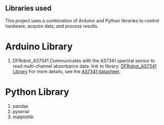 ## Libraries used
This project uses a combination of Arduino and Python libraries to control hardware, acquire data, and process results.

# Arduino Library 
1. DFRobot_AS7341
	Communicates with the AS7341 spectral sensor to read multi-channel absorbance data.
  link to library: [DFRobot_AS7341 Library](https://github.com/DFRobot/DFRobot_AS7341)
  For more details, see the [AS7341 datasheet](https://www.dfrobot.com/product-2211.html).

# Python Library
1. pandas
2. pyserial
3. matplotlib



